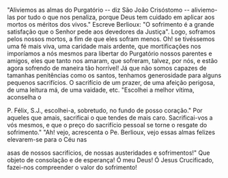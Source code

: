 
"Aliviemos as almas do Purgatório -- diz São João Crisóstomo -- aliviemo-las por tudo o que nos penaliza, porque Deus tem cuidado em aplicar aos mortos os méritos dos vivos." Escreve Berlioux: "O sofrimento é a grande satisfação que o Senhor pede aos devedores da Justiça". Logo, soframos pelos nossos mortos, a fim de que eles sofram menos. Oh! se tivéssemos uma fé mais viva, uma caridade mais ardente, que mortificações nos imporíamos a nós mesmos para libertar do Purgatório nossos parentes e amigos, eles que tanto nos amaram, que sofreram, talvez, por nós, e estão agora sofrendo de maneira tão horrível! Já que não somos capazes de tamanhas penitências como os santos, tenhamos generosidade para alguns pequenos sacrifícios. O sacrifício de um prazer, de uma afeição perigosa, de uma leitura má, de uma vaidade, etc. "Escolhei a melhor vítima, aconselha o

P. Félix, S.J., escolhei-a, sobretudo, no fundo de posso coração." Por aqueles que amais, sacrificai o que tendes de mais caro. Sacrificai-vos a vós mesmos, e que o preço do sacrifício pessoal se torne o resgate do sofrimento." "Ah! vejo, acrescenta o Pe. Berlioux, vejo essas almas felizes elevarem-se para o Céu nas

asas de nossos sacrifícios, de nossas austeridades e sofrimentos!" Que objeto de consolação e de esperança! Ó meu Deus! Ó Jesus Crucificado, fazei-nos compreender o valor do sofrimento!

